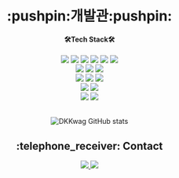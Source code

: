 <div align=center>
  <h1> :pushpin:개발관:pushpin: </h1>
</div>
<div align=center>
  <h4>🛠Tech Stack🛠</h4>
  <img src="https://img.shields.io/badge/Spring-6DB33F?style=for-the-badge&logo=Spring&logoColor=white">
  <img src="https://img.shields.io/badge/Spring Boot-6DB33F?style=for-the-badge&logo=Spring Boot&logoColor=white">
  <img src="https://img.shields.io/badge/Spring Security-6DB33F?style=for-the-badge&logo=Spring Security&logoColor=white">
  <img src="https://img.shields.io/badge/JPA-6DB33F?style=for-the-badge&logoColor=white">
  <img src="https://img.shields.io/badge/Spring Data JPA-6DB33F?style=for-the-badge&logoColor=white">
  <img src="https://img.shields.io/badge/MyBatis-6DB33F?style=for-the-badge&logoColor=white">
  <br/>
  <img src="https://img.shields.io/badge/JavaScript-F7DF1E?style=for-the-badge&logo=JavaScript&logoColor=white">
  <img src="https://img.shields.io/badge/HTML5-E34F26?style=for-the-badge&logo=HTML5&logoColor=white">
  <img src="https://img.shields.io/badge/CSS3-1572B6?style=for-the-badge&logo=CSS3&logoColor=white">
  <br/>
  <img src="https://img.shields.io/badge/NGINX-009639?style=for-the-badge&logo=NGINX&logoColor=white">
  <img src="https://img.shields.io/badge/GitHub Actions-2088FF?style=for-the-badge&logo=GitHub Actions&logoColor=white">
  <img src="https://img.shields.io/badge/Spring Security-6DB33F?style=for-the-badge&logo=Spring Security&logoColor=white">
  <br/>
  <img src="https://img.shields.io/badge/IntelliJ IDEA-000000?style=for-the-badge&logo=IntelliJ IDEA&logoColor=white">
  <img src="https://img.shields.io/badge/Eclipse IDE-2C2255?style=for-the-badge&logo=Eclipse IDE&logoColor=white">
  <br/>
  <img src="https://img.shields.io/badge/GitHub-181717?style=for-the-badge&logo=GitHub&logoColor=white">
  <img src="https://img.shields.io/badge/Git-F05032?style=for-the-badge&logo=Git&logoColor=white">
  <br/><br/>
  
  ![DKKwag GitHub stats](https://github-readme-stats.vercel.app/api?username=DKKwag&show_icons=true&theme=dark)
</div>
<div align=center> 
  <h2>:telephone_receiver: Contact</h2>
  <a href="https://imkdk.tistory.com/"><img src="https://img.shields.io/badge/blog-000000?style=for-the-badge&logo=blog&logoColor=white"> 
  <a href="https://mail.google.com/mail/?view=cm&amp;fs=1&amp;to=im.kdk93@gmail.com" target="_blank"><img src="https://img.shields.io/badge/Gmail-EA4335?style=for-the-badge&logo=Gmail&logoColor=white"/> </a>
  </br></div>


  
